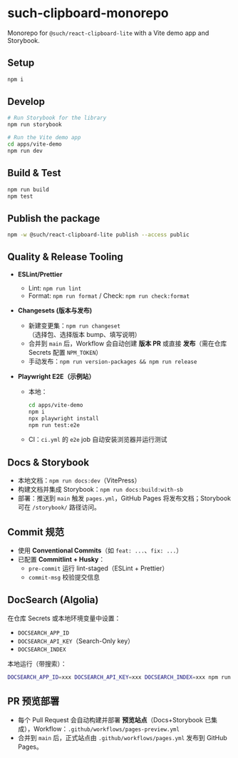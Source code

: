 # such-clipboard-monorepo

Monorepo for `@such/react-clipboard-lite` with a Vite demo app and Storybook.

## Setup
```bash
npm i
```

## Develop
```bash
# Run Storybook for the library
npm run storybook

# Run the Vite demo app
cd apps/vite-demo
npm run dev
```

## Build & Test
```bash
npm run build
npm test
```

## Publish the package
```bash
npm -w @such/react-clipboard-lite publish --access public
```

## Quality & Release Tooling

- **ESLint/Prettier**
  - Lint: `npm run lint`
  - Format: `npm run format` / Check: `npm run check:format`

- **Changesets (版本与发布)**
  - 新建变更集：`npm run changeset`（选择包、选择版本 bump、填写说明）
  - 合并到 `main` 后，Workflow 会自动创建 **版本 PR** 或直接 **发布**（需在仓库 Secrets 配置 `NPM_TOKEN`）
  - 手动发布：`npm run version-packages && npm run release`

- **Playwright E2E（示例站）**
  - 本地：
    ```bash
    cd apps/vite-demo
    npm i
    npx playwright install
    npm run test:e2e
    ```
  - CI：`ci.yml` 的 `e2e` job 自动安装浏览器并运行测试


## Docs & Storybook

- 本地文档：`npm run docs:dev`（VitePress）
- 构建文档并集成 Storybook：`npm run docs:build:with-sb`
- 部署：推送到 `main` 触发 `pages.yml`，GitHub Pages 将发布文档；Storybook 可在 `/storybook/` 路径访问。

## Commit 规范

- 使用 **Conventional Commits**（如 `feat: ...`、`fix: ...`）
- 已配置 **Commitlint + Husky**：
  - `pre-commit` 运行 lint-staged（ESLint + Prettier）
  - `commit-msg` 校验提交信息


## DocSearch (Algolia)
在仓库 Secrets 或本地环境变量中设置：
- `DOCSEARCH_APP_ID`
- `DOCSEARCH_API_KEY`（Search-Only key）
- `DOCSEARCH_INDEX`

本地运行（带搜索）：
```bash
DOCSEARCH_APP_ID=xxx DOCSEARCH_API_KEY=xxx DOCSEARCH_INDEX=xxx npm run docs:dev
```

## PR 预览部署
- 每个 Pull Request 会自动构建并部署 **预览站点**（Docs+Storybook 已集成），Workflow：`.github/workflows/pages-preview.yml`
- 合并到 `main` 后，正式站点由 `.github/workflows/pages.yml` 发布到 GitHub Pages。

